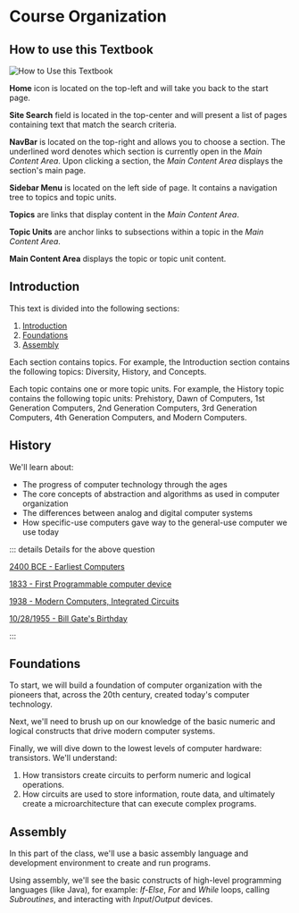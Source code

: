 # Course Organization

## How to use this Textbook

![How to Use this Textbook](/images/UseTheTextbook.png)

**Home** icon is located on the top-left and will take you back to the start page.

**Site Search** field is located in the top-center and will present a list of pages containing text that match the search criteria.

**NavBar** is located on the top-right and allows you to choose a section. The underlined word denotes which section is currently open in the *Main Content Area*. Upon clicking a section, the *Main Content Area* displays the section's main page.

**Sidebar Menu** is located on the left side of page. It contains a navigation tree to topics and topic units.

**Topics** are links that display content in the *Main Content Area*.

**Topic Units** are anchor links to subsections within a topic in the *Main Content Area*.

**Main Content Area** displays the topic or topic unit content.

## Introduction
This text is divided into the following sections:

1. [Introduction](../Introduction/index.md)
1. [Foundations](../Foundations/index.md)
1. [Assembly](../Assembly/index.md)

Each section contains topics. For example, the Introduction section contains the following topics: Diversity, History, and Concepts.

Each topic contains one or more topic units. For example, the History topic contains the following topic units: Prehistory, Dawn of Computers, 1st Generation Computers, 2nd Generation Computers, 3rd Generation Computers, 4th Generation Computers, and Modern Computers.

## History

We'll learn about:
- The progress of computer technology through the ages
- The core concepts of abstraction and algorithms as used in computer organization
- The differences between analog and digital computer systems
- How specific-use computers gave way to the general-use computer we use today

<QuestionMC question="Computers (in any form) have been around since about" answer='A' AChoice="4000 BCE or Earlier" BChoice="1833" CChoice="1938" DChoice="Bill Gate's Birthday" rightAnswerFeedback="Right! Early computational devices like the abacus have been in use for millennia" wrongAnswerFeedback="well, all of these dates are significant milestones in computer history!"/>

::: details Details for the above question

[2400 BCE - Earliest Computers](https://en.wikipedia.org/wiki/Computer#Pre-20th_century)

[1833 - First Programmable computer device](https://en.wikipedia.org/wiki/Computer#First_computer)

[1938 - Modern Computers, Integrated Circuits](https://en.wikipedia.org/wiki/Computer#Modern_computers)

[10/28/1955 - Bill Gate's Birthday](https://en.wikipedia.org/wiki/Bill_Gates)

:::

## Foundations

To start, we will build a foundation of computer organization with the pioneers that, across the 20th century, created today's computer technology.

Next, we'll need to brush up on our knowledge of the basic numeric and logical constructs that drive modern computer systems.

Finally, we will dive down to the lowest levels of computer hardware: transistors. We'll understand:
1. How transistors create circuits to perform numeric and logical operations. 
2. How circuits are used to store information, route data, and ultimately create a microarchitecture that can execute complex programs.

## Assembly

In this part of the class, we'll use a basic assembly language and development environment to create and run programs.

Using assembly, we'll see the basic constructs of high-level programming languages (like Java), for example: *If-Else*, *For* and *While* loops, calling *Subroutines*, and interacting with *Input*/*Output* devices.
